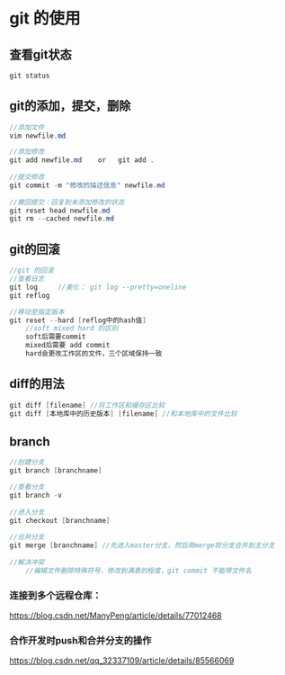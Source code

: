 # git 的使用

## 查看git状态

``` java 
git status
```

## git的添加，提交，删除

```java
//添加文件
vim newfile.md

//添加修改
git add newfile.md    or   git add .
    
//提交修改
git commit -m "修改的描述信息" newfile.md
    
//撤回提交：回复到未添加修改的状态
git reset head newfile.md
git rm --cached newfile.md
```



## git的回滚

```java
//git 的回滚
//查看日志
git log		//美化： git log --pretty=oneline
git reflog

//移动至指定版本
git reset --hard [reflog中的hash值] 
    //soft mixed hard 的区别
    soft后需要commit
    mixed后需要 add commit
    hard会更改工作区的文件，三个区域保持一致
```

## diff的用法

```java
git diff [filename] //将工作区和缓存区比较
git diff [本地库中的历史版本] [filename] //和本地库中的文件比较
```

## branch 

```java
//创建分支
git branch [branchname]

//查看分支
git branch -v
    
//进入分支
git checkout [branchname]
    
//合并分支
git merge [branchname] //先进入master分支，然后用merge将分支合并到主分支
    
//解决冲突
    //编辑文件删除特殊符号，修改到满意的程度，git commit 不能带文件名
```



### 连接到多个远程仓库：

https://blog.csdn.net/ManyPeng/article/details/77012468

### 合作开发时push和合并分支的操作

https://blog.csdn.net/qq_32337109/article/details/85566069